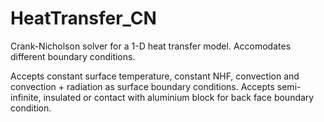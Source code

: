 # HeatTransfer_CN
Crank-Nicholson solver for a 1-D heat transfer model. Accomodates different boundary conditions.

Accepts constant surface temperature, constant NHF, convection and convection + radiation as surface boundary conditions.
Accepts semi-infinite, insulated or contact with aluminium block for back face boundary condition.
